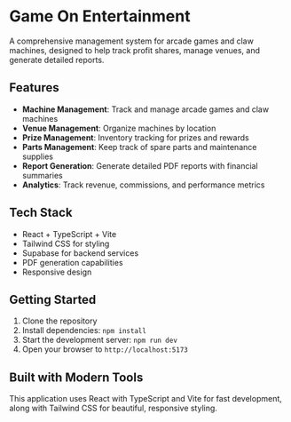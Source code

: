 # Game On Entertainment

A comprehensive management system for arcade games and claw machines, designed to help track profit shares, manage venues, and generate detailed reports.

## Features

- **Machine Management**: Track and manage arcade games and claw machines
- **Venue Management**: Organize machines by location
- **Prize Management**: Inventory tracking for prizes and rewards
- **Parts Management**: Keep track of spare parts and maintenance supplies
- **Report Generation**: Generate detailed PDF reports with financial summaries
- **Analytics**: Track revenue, commissions, and performance metrics

## Tech Stack

- React + TypeScript + Vite
- Tailwind CSS for styling
- Supabase for backend services
- PDF generation capabilities
- Responsive design

## Getting Started

1. Clone the repository
2. Install dependencies: `npm install`
3. Start the development server: `npm run dev`
4. Open your browser to `http://localhost:5173`

## Built with Modern Tools

This application uses React with TypeScript and Vite for fast development, along with Tailwind CSS for beautiful, responsive styling.